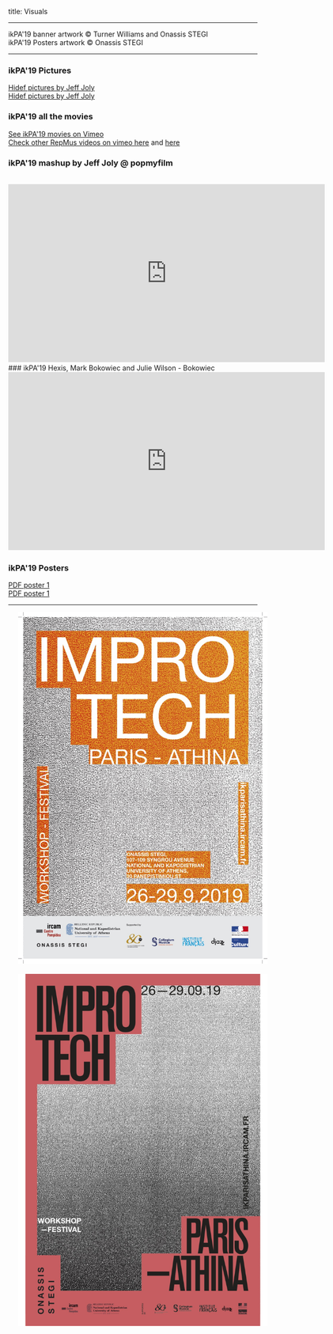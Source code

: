 title: Visuals

---



ikPA'19  banner artwork © Turner Williams and Onassis STEGI  
ikPA'19 Posters artwork © Onassis STEGI  

---

### ikPA'19 Pictures
[Hidef pictures by Jeff Joly](https://www.flickr.com/photos/jeffjoly/sets/72157713898729827/)  
[Hidef pictures by Jeff Joly](https://photos.app.goo.gl/C2KRuo5BL6FDRgar7)


### ikPA'19 all the movies
[See ikPA'19 movies on Vimeo](https://vimeo.com/showcase/6364851)  
[Check other RepMus videos on vimeo here](https://vimeo.com/user/15042869/folder/400247) and [here](https://www.dailymotion.com/RepMus)

### ikPA'19 mashup by Jeff Joly @ popmyfilm
<br>
<iframe src="https://player.vimeo.com/video/365537126" width="640" height="360" frameborder="0" allow="autoplay; fullscreen" allowfullscreen></iframe>
<br>
### ikPA'19 Hexis, Mark Bokowiec and Julie Wilson - Bokowiec
<br>
<iframe src="https://player.vimeo.com/video/368022425" width="640" height="360" frameborder="0" allow="autoplay; fullscreen" allowfullscreen></iframe>
<br>

### ikPA'19 Posters

[PDF poster 1]({filename}/doc/ImproTech_Poster_1.pdf)  
[PDF poster 1]({filename}/doc/ImproTech_Poster_2.pdf)

---

<p align="center">
   <img src="../doc/ImproTech_Poster_1.jpg" width="600" hspace="20">
  <br><br>
  <img src="../doc/ImproTech_Poster_2.jpg" width="600" hspace="20">
  <br><br>
</p>
